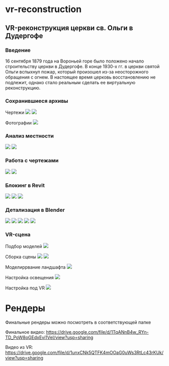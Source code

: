 # vr-reconstruction
## VR-реконструкция церкви св. Ольги в Дудергофе
### Введение
16 сентября 1879 года на Вороньей горе было положено начало строительству церкви в Дудергофе.
В конце 1930-х гг. в церкви святой Ольги вспыхнул пожар, который произошел из-за неосторожного обращения с огнем.
В настоящее время церковь восстановлению не подлежит, однако стало реальным сделать ее виртуальную реконструкцию.

### Сохранившиеся архивы
Чертежи
![](image/чертеж1.jpg)
![](image/чертеж2.jpg)

Фотографии
![](image/фотография.png)

### Анализ местности
![](image/местность1.jpg)
![](image/местность2.jpg)

### Работа с чертежами
![](image/испр_чертеж1.png)
![](image/испр_чертеж2.png)

### Блокинг в Revit
![](image/блокинг1.png)
![](image/блокинг2.png)
![](image/блокинг3.png)

### Детализация в Blender
![](image/детализация1.png)
![](image/детализация2.png)
![](image/детализация3.png)
![](image/детализация4.png)
![](image/детализация5.png)

### VR-сцена
Подбор моделей
![](image/подбор_моделей.png)

Сборка сцены
![](image/сборка_сцены.png)
![](image/сборка_сцены2.png)

Моделиррвание ландшафта
![](image/моделирование_ландшафта.png)

Настройка освещения
![](image/настройка_освещения.png)

Настройка под VR
![](image/настройка_под_vr.png)

# Рендеры
Финальные рендеры можно посмотреть в соответствующей папке

Финальное видео: https://drive.google.com/file/d/1TqANnB4w_RYn-TD_PoW8oGEdxEvi1VeI/view?usp=sharing

Видео из VR: https://drive.google.com/file/d/1unxCNk5QTFK4mOOaG0uWs3RtLc43rKUk/view?usp=sharing

